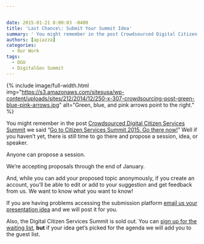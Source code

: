 ```yaml
---


date: 2015-01-21 8:00:03 -0400
title: 'Last Chance\: Submit Your Summit Idea'
summary: ' You might remember in the post Crowdsourced Digital Citizen Services Summit we said &amp;#8220;Go to Citizen Services Summit 2015. Go there now!&amp;#8221; Well if you haven&amp;#8217;t yet, there is still time to go there and propose a session, idea, or speaker. Anyone can'
authors: [apiazza]
categories:
  - Our Work
tags:
  - DGU
  - DigitalGov Summit
---
```


{% include image/full-width.html img="https://s3.amazonaws.com/sitesusa/wp-content/uploads/sites/212/2014/12/250-x-307-crowdsourcing-post-green-blue-pink-arrows.jpg" alt="Green, blue, and pink arrows point to the right." %}


You might remember in the post [Crowdsourced Digital Citizen Services Summit](https://www.WHATEVER/2014/12/15/crowdsourced-digital-citizen-services-summit/ "Crowdsourced Digital Citizen Services Summit") we said &#8220;[Go to Citizen Services Summit 2015. Go there now!](https://crowdhall.com/h/299/)&#8221; Well if you haven&#8217;t yet, there is still time to go there and propose a session, idea, or speaker.

Anyone can propose a session.

We’re accepting proposals through the end of January.

And, while you can add your proposed topic anonymously, if you create an account, you’ll be able to edit or add to your suggestion and get feedback from us. We want to know what you want to know!

If you are having problems accessing the submission platform <a href="mailto:digitalgov@gsa.gov?subject=Summit+Presentation+Idea" target="_blank">email us your presentation idea</a> and we will post it for you.

Also, the Digital Citizen Services Summit is sold out. You can [sign up for the waiting list](https://www.WHATEVER/event/2015-digitalgov-citizen-services-summit/ "Spring 2015 DigitalGov Citizen Services Summit"), **but** if your idea get&#8217;s picked for the agenda we will add you to the guest list.